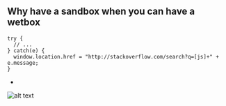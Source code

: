 ## Why have a sandbox when you can have a wetbox ##
```
try { 
  // ...
} catch(e) {
  window.location.href = "http://stackoverflow.com/search?q=[js]+" + e.message;
}
```
-
![alt text](https://adabson.github.io/wetbox/drinkingbird.svg "Oh no, I've been replaced.")